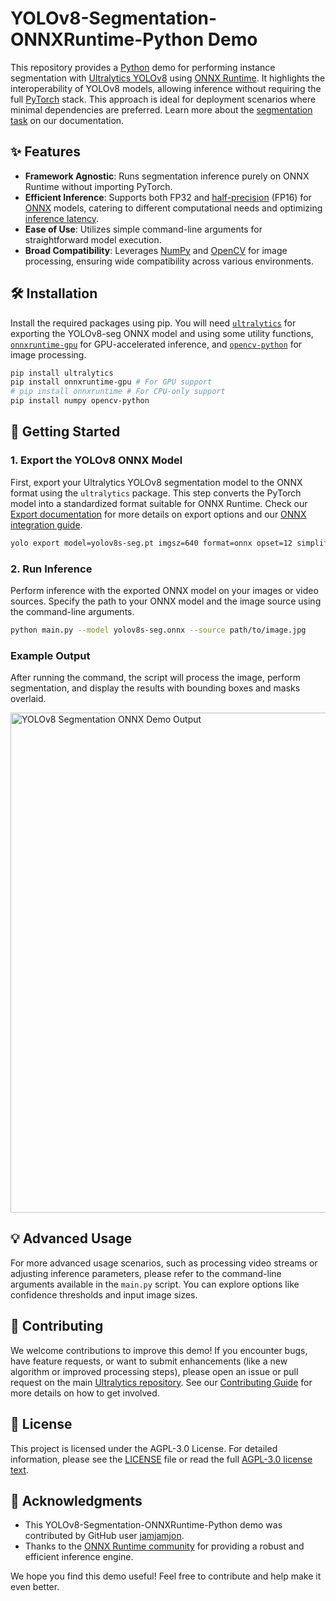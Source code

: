 # YOLOv8-Segmentation-ONNXRuntime-Python Demo

This repository provides a [Python](https://www.python.org/) demo for performing instance segmentation with [Ultralytics YOLOv8](https://docs.ultralytics.com/models/yolov8/) using [ONNX Runtime](https://onnxruntime.ai/). It highlights the interoperability of YOLOv8 models, allowing inference without requiring the full [PyTorch](https://pytorch.org/) stack. This approach is ideal for deployment scenarios where minimal dependencies are preferred. Learn more about the [segmentation task](https://docs.ultralytics.com/tasks/segment/) on our documentation.

## ✨ Features

- **Framework Agnostic**: Runs segmentation inference purely on ONNX Runtime without importing PyTorch.
- **Efficient Inference**: Supports both FP32 and [half-precision](https://www.ultralytics.com/glossary/half-precision) (FP16) for [ONNX](https://onnx.ai/) models, catering to different computational needs and optimizing [inference latency](https://www.ultralytics.com/glossary/inference-latency).
- **Ease of Use**: Utilizes simple command-line arguments for straightforward model execution.
- **Broad Compatibility**: Leverages [NumPy](https://numpy.org/) and [OpenCV](https://opencv.org/) for image processing, ensuring wide compatibility across various environments.

## 🛠️ Installation

Install the required packages using pip. You will need [`ultralytics`](https://github.com/ultralytics/ultralytics) for exporting the YOLOv8-seg ONNX model and using some utility functions, [`onnxruntime-gpu`](https://pypi.org/project/onnxruntime-gpu/) for GPU-accelerated inference, and [`opencv-python`](https://pypi.org/project/opencv-python/) for image processing.

```bash
pip install ultralytics
pip install onnxruntime-gpu # For GPU support
# pip install onnxruntime # For CPU-only support
pip install numpy opencv-python
```

## 🚀 Getting Started

### 1. Export the YOLOv8 ONNX Model

First, export your Ultralytics YOLOv8 segmentation model to the ONNX format using the `ultralytics` package. This step converts the PyTorch model into a standardized format suitable for ONNX Runtime. Check our [Export documentation](https://docs.ultralytics.com/modes/export/) for more details on export options and our [ONNX integration guide](https://docs.ultralytics.com/integrations/onnx/).

```bash
yolo export model=yolov8s-seg.pt imgsz=640 format=onnx opset=12 simplify
```

### 2. Run Inference

Perform inference with the exported ONNX model on your images or video sources. Specify the path to your ONNX model and the image source using the command-line arguments.

```bash
python main.py --model yolov8s-seg.onnx --source path/to/image.jpg
```

### Example Output

After running the command, the script will process the image, perform segmentation, and display the results with bounding boxes and masks overlaid.

<img src="https://user-images.githubusercontent.com/51357717/279988626-eb74823f-1563-4d58-a8e4-0494025b7c9a.jpg" alt="YOLOv8 Segmentation ONNX Demo Output" width="800">

## 💡 Advanced Usage

For more advanced usage scenarios, such as processing video streams or adjusting inference parameters, please refer to the command-line arguments available in the `main.py` script. You can explore options like confidence thresholds and input image sizes.

## 🤝 Contributing

We welcome contributions to improve this demo! If you encounter bugs, have feature requests, or want to submit enhancements (like a new algorithm or improved processing steps), please open an issue or pull request on the main [Ultralytics repository](https://github.com/ultralytics/ultralytics). See our [Contributing Guide](https://docs.ultralytics.com/help/contributing/) for more details on how to get involved.

## 📄 License

This project is licensed under the AGPL-3.0 License. For detailed information, please see the [LICENSE](https://github.com/ultralytics/ultralytics/blob/main/LICENSE) file or read the full [AGPL-3.0 license text](https://opensource.org/license/agpl-v3).

## 🙏 Acknowledgments

- This YOLOv8-Segmentation-ONNXRuntime-Python demo was contributed by GitHub user [jamjamjon](https://github.com/jamjamjon).
- Thanks to the [ONNX Runtime community](https://github.com/microsoft/onnxruntime) for providing a robust and efficient inference engine.

We hope you find this demo useful! Feel free to contribute and help make it even better.
